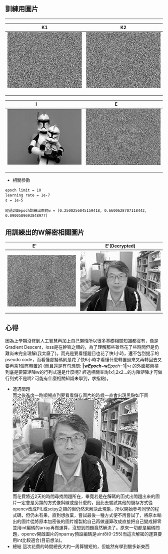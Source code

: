 ## 訓練用圖片
[k1]: https://github.com/buaXD/ML2018_410421230/blob/master/Asssignment1/keys/key1.png
[k2]: https://github.com/buaXD/ML2018_410421230/blob/master/Asssignment1/keys/key2.png
[e]:  https://github.com/buaXD/ML2018_410421230/blob/master/Asssignment1/E.png
[i]:  https://github.com/buaXD/ML2018_410421230/blob/master/Asssignment1/I.png
[e']:  https://github.com/buaXD/ML2018_410421230/blob/master/Asssignment1/Eprime.png
[out]:  https://github.com/buaXD/ML2018_410421230/blob/master/Asssignment1/output.png


***
| K1              | K2              |
| :-------------: | :-------------: |
| ![k1]           | ![k2]           |
 
| I               | E               |
| :------------:  |:--------------: |
| ![i]            | ![e]            |

* 相關參數
```
epoch limit = 10
learning rate = 1e-7 
ε = 1e-5

經過2個epoch訓練出來的w = [0.2500256045159418, 0.6600628707118442, 0.0900589693848977]
```
## 用訓練出的W解密相關圖片
| E'              |E'(Decrypted)  |
  | :-------------: |:-----------: |
| ![e']           | ![out]           |


## 心得
因為上學期沒修到人工智慧再加上自己懶惰所以很多基礎相關知識都沒有，像是Gradient Descent，loss是在幹嘛之類的，為了理解那些雖然花了些時間但是仍難尚未完全理解(我太廢了)。而光是要看懂題目也花了快1小時，還不包刮提示的pseudo code，而看懂虛擬碼則是花了快6小時才看懂什麼轉置過來又再轉回去又要再乘1個有轉置的 (而且還是有句想問: ‖𝐰𝑬𝒑𝒐𝒄𝒉−𝐰𝐸𝑝𝑜𝑐ℎ−1‖>𝜖 的外面那兩槓到底是要算矩陣w的行列式還是什麼呢? 經過相關查詢1x1,2x2...的方陣矩陣才可做行列式不是嗎? 可能有什麼相關知識未學到，求指點)。
* 遭遇問題  
而之後進度一路順暢直到要看看儲存圖片的時候一直會出現黑點如下圖
![img](https://github.com/buaXD/ML2018_410421230/blob/master/Asssignment1/dots.png)  
而花費將近2天的時間尋找問題所在，畢竟若是在解碼的函式出問題出來的圖片一定會是另類的方式像斜線或是什麼的，因此去嘗試其他的儲存方式從opencv改成PIL或scipy之類的但仍然未解決此現象，所以開始參考同學的程式碼，但仍未有果，直到想放棄，嘗試最後一種方式便不再嘗試了，將原本輸出的圖片從將原本加密後的圖片複製給自己再做運算改成直接把自己變成歸零並用int編碼的array再做運算，沒想到問題竟然解決了。原來一切都是編碼問題，opencv開啟圖片的nparray預設編碼是uint8(0-255)而這次解密的運算要用int比較適合(目前想法)。
* 總結
這次花費的時間總長大約一周算蠻短的，但能然有學到蠻多新東西
